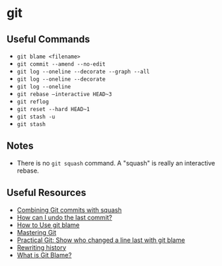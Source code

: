 # git

## Useful Commands

- `git blame <filename>`
- `git commit --amend --no-edit`
- `git log --oneline --decorate --graph --all`
- `git log --oneline --decorate`
- `git log --oneline`
- `git rebase –interactive HEAD~3`
- `git reflog`
- `git reset --hard HEAD~1`
- `git stash -u`
- `git stash`

## Notes

- There is no `git squash` command. A "squash" is really an interactive rebase.

## Useful Resources

- [Combining Git commits with squash](https://youtu.be/V5KrD7CmO4o)
- [How can I undo the last commit?](https://www.git-tower.com/learn/git/faq/undo-last-commit)
- [How to Use git blame](https://linuxhint.com/git_blame/)
- [Mastering Git](https://thoughtbot.com/upcase/mastering-git)
- [Practical Git: Show who changed a line last with git blame](https://egghead.io/lessons/tools-practical-git-show-who-changed-a-line-last-with-git-blame)
- [Rewriting history](https://www.atlassian.com/git/tutorials/rewriting-history)
- [What is Git Blame?](https://youtu.be/UxUHyJf6Aj0)
